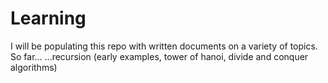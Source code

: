 # Learning
I will be populating this repo with written documents on a variety of topics. 
So far...
...recursion (early examples, tower of hanoi, divide and conquer algorithms)
